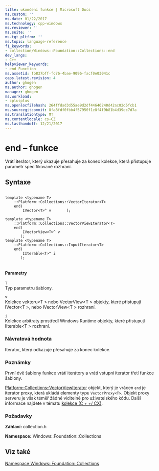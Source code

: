 ```yaml
---
title: ukončení funkce | Microsoft Docs
ms.custom: ''
ms.date: 01/22/2017
ms.technology: cpp-windows
ms.reviewer: ''
ms.suite: ''
ms.tgt_pltfrm: ''
ms.topic: language-reference
f1_keywords:
- collection/Windows::Foundation::Collections::end
dev_langs:
- C++
helpviewer_keywords:
- end Function
ms.assetid: fb837bff-fc76-4bae-9096-facf0e03041c
caps.latest.revision: 4
author: ghogen
ms.author: ghogen
manager: ghogen
ms.workload:
- cplusplus
ms.openlocfilehash: 264ffdad3d55ae9d2df44646240d42ac02d5fcb1
ms.sourcegitcommit: 8fa8fdf0fbb4f57950f1e8f4f9b81b4d39ec7d7a
ms.translationtype: MT
ms.contentlocale: cs-CZ
ms.lasthandoff: 12/21/2017
---
```

# <a name="end-function"></a>end – funkce
Vrátí iterátor, který ukazuje přesahuje za konec kolekce, která přistupuje parametr specifikované rozhraní.  
  
## <a name="syntax"></a>Syntaxe  
  
```  
  
template <typename T>  
    ::Platform::Collections::VectorIterator<T>   
    end(  
        IVector<T>^ v       );  
  
template <typename T>  
    ::Platform::Collections::VectorViewIterator<T>   
    end(  
        IVectorView<T>^ v  
       );  
template <typename T>   
    ::Platform::Collections::InputIterator<T>   
    end(  
        IIterable<T>^ i  
       );  
  
```  
  
#### <a name="parameters"></a>Parametry  
 `T`  
 Typ parametru šablony.  
  
 `v`  
 Kolekce vektoru\<T > nebo VectorView\<T > objekty, které přistupují IVector\<T >, nebo IVectorView\<T > rozhraní.  
  
 `i`  
 Kolekce arbitraty prostředí Windows Runtime objekty, které přistupují IIterable\<T > rozhraní.  
  
### <a name="return-value"></a>Návratová hodnota  
 Iterator, který odkazuje přesahuje za konec kolekce.  
  
### <a name="remarks"></a>Poznámky  
 První dvě šablony funkce vrátí iterátory a vrátí vstupní iterator třetí funkce šablony.  
  
 [Platform::Collections::VectorViewIterator](../cppcx/platform-collections-vectorviewiterator-class.md) objekt, který je vrácen `end` je iterator proxy, která ukládá elementy typu `VectorProxy<T>`. Objekt proxy serveru je však téměř žádné viditelné pro uživatelského kódu. Další informace najdete v tématu [kolekce (C + +/ CX)](../cppcx/collections-c-cx.md).  
  
### <a name="requirements"></a>Požadavky  
 **Záhlaví:** collection.h  
  
 **Namespace:** Windows::Foundation::Collections  
  
## <a name="see-also"></a>Viz také  
 [Namespace Windows::Foundation::Collections](../cppcx/windows-foundation-collections-namespace-c-cx.md)